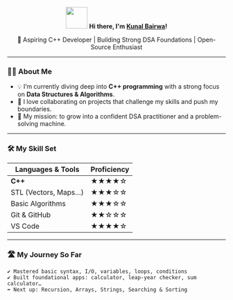 <p align="center">
  <img src="https://github.com/Kunalbairwa/Kunalbairwa/blob/main/wave.gif" width="50px" />
  <strong>Hi there, I'm <a href="https://github.com/Kunalbairwa">Kunal Bairwa</a>!</strong>
</p>

<p align="center">
  🚀 Aspiring C++ Developer | Building Strong DSA Foundations | Open-Source Enthusiast
</p>

---

### 👨‍💻 About Me
- 💡 I’m currently diving deep into **C++ programming** with a strong focus on **Data Structures & Algorithms**.
- 🤝 I love collaborating on projects that challenge my skills and push my boundaries.
- 🎯 My mission: to grow into a confident DSA practitioner and a problem-solving machine.

---

### 🛠️ My Skill Set

| Languages & Tools      | Proficiency       |
|------------------------|-------------------|
| **C++**                | &#9733;&#9733;&#9733;&#9733;&#9734; |
| STL (Vectors, Maps…)   | &#9733;&#9733;&#9733;&#9734;&#9734; |
| Basic Algorithms       | &#9733;&#9733;&#9733;&#9734;&#9734; |
| Git & GitHub           | &#9733;&#9733;&#9734;&#9734;&#9734; |
| VS Code                | &#9733;&#9733;&#9733;&#9733;&#9734; |

---

### 🛣️ My Journey So Far

```text
✔ Mastered basic syntax, I/O, variables, loops, conditions
✔ Built foundational apps: calculator, leap-year checker, sum calculator…
➡ Next up: Recursion, Arrays, Strings, Searching & Sorting

